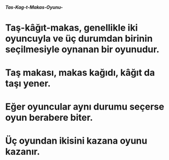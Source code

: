 ##### Tas-Kag-t-Makas-Oyunu- #####
# Taş-kâğıt-makas, genellikle iki oyuncuyla ve üç durumdan birinin seçilmesiyle oynanan bir oyunudur.
# Taş makası, makas kağıdı, kâğıt da taşı yener. 
# Eğer oyuncular aynı durumu seçerse oyun berabere biter.
# Üç oyundan ikisini kazana oyunu kazanır.
